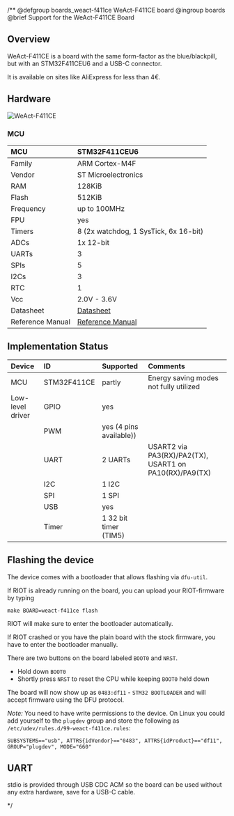 /**
@defgroup    boards_weact-f411ce WeAct-F411CE board
@ingroup     boards
@brief       Support for the WeAct-F411CE Board

## Overview

WeAct-F411CE is a board with the same form-factor as the blue/blackpill,
but with an STM32F411CEU6 and a USB-C connector.

It is available on sites like AliExpress for less than 4€.

## Hardware

![WeAct-F411CE](https://user-images.githubusercontent.com/1301112/69389644-eb5fb080-0ccc-11ea-8002-67d3db851250.png)

### MCU
| MCU              | STM32F411CEU6           |
|:---------------- |:--------------------- |
| Family           | ARM Cortex-M4F        |
| Vendor           | ST Microelectronics   |
| RAM              | 128KiB                |
| Flash            | 512KiB                |
| Frequency        | up to 100MHz          |
| FPU              | yes                   |
| Timers           | 8 (2x watchdog, 1 SysTick, 6x 16-bit)    |
| ADCs             | 1x 12-bit             |
| UARTs            | 3                     |
| SPIs             | 5                     |
| I2Cs             | 3                     |
| RTC              | 1                     |
| Vcc              | 2.0V - 3.6V           |
| Datasheet        | [Datasheet](https://www.st.com/resource/en/datasheet/stm32f411ce.pdf) |
| Reference Manual | [Reference Manual](https://www.st.com/content/ccc/resource/technical/document/reference_manual/9b/53/39/1c/f7/01/4a/79/DM00119316.pdf/files/DM00119316.pdf/jcr:content/translations/en.DM00119316.pdf) |

## Implementation Status

| Device            | ID            | Supported                 | Comments                                                  |
|:----------------- |:------------- |:------------------------- |:--------------------------------------------------------- |
| MCU               | STM32F411CE   | partly                    | Energy saving modes not fully utilized                    |
| Low-level driver  | GPIO          | yes                       |                                                           |
|                   | PWM           | yes (4 pins available))   |                                                           |
|                   | UART          | 2 UARTs                   | USART2 via  PA3(RX)/PA2(TX), USART1 on PA10(RX)/PA9(TX)   |
|                   | I2C           | 1 I2C                     |                                                           |
|                   | SPI           | 1 SPI                     |                                                           |
|                   | USB           | yes                       |                                                           |
|                   | Timer         | 1 32 bit timer (TIM5)     |                                                           |

## Flashing the device
The device comes with a bootloader that allows flashing via `dfu-util`.

If RIOT is already running on the board, you can upload your RIOT-firmware by typing

```
make BOARD=weact-f411ce flash
```

RIOT will make sure to enter the bootloader automatically.

If RIOT crashed or you have the plain board with the stock firmware, you have to enter
the bootloader manually.

There are two buttons on the board labeled `BOOT0` and `NRST`.

 - Hold down `BOOT0`
 - Shortly press `NRST` to reset the CPU while keeping `BOOT0` held down

The board will now show up as `0483:df11` - `STM32 BOOTLOADER` and will accept
firmware using the DFU protocol.

*Note:* You need to have write permissions to the device.
On Linux you could add yourself to the `plugdev` group and store the following as `/etc/udev/rules.d/99-weact-f411ce.rules`:

```
SUBSYSTEMS=="usb", ATTRS{idVendor}=="0483", ATTRS{idProduct}=="df11", GROUP="plugdev", MODE="660"
```

## UART

stdio is provided through USB CDC ACM so the board can be used
without any extra hardware, save for a USB-C cable.

 */
